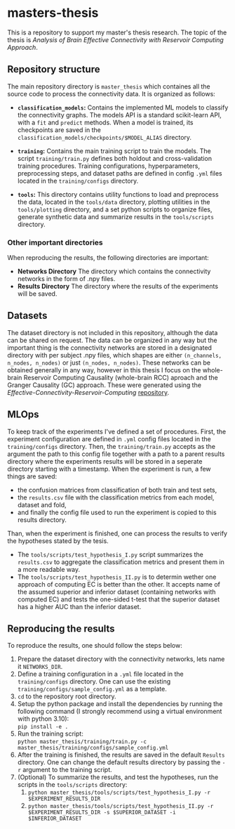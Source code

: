 # masters-thesis
This is a repository to support my master's thesis research. The topic of the thesis is *Analysis of Brain Effective Connectivity with Reservoir Computing Approach*.

## Repository structure

The main repository directory is `master_thesis` which containes all the source code to process the connectivity data. It is organized as follows:

- **`classification_models`:** Contains the implemented ML models to classify the connectivity graphs. The models API is a standard scikit-learn API, with a `fit` and `predict` methods. When a model is trained, its checkpoints are saved in the `classification_models/checkpoints/$MODEL_ALIAS` directory.  

- **`training`:** Contains the main training script to train the models. The script `training/train.py` defines both holdout and cross-validation training procedures. Training configurations, hyperparameters, preprocessing steps, and dataset paths are defined in config `.yml` files located in the `training/configs` directory.  
  
- **`tools`:** This directory contains utility functions to load and preprocess the data, located in the `tools/data` directory, plotting utilities in the `tools/plotting` directory, and a set python scripts to organize files, generate synthetic data and summarize results in the `tools/scripts` directory.

### Other important directories

When reproducing the results, the following directories are important:

- **Networks Directory** The directory which contains the connectivity networks in the form of .npy files.
- **Results Directory** The directory where the results of the experiments will be saved.

## Datasets

The dataset directory is not included in this repository, although the data can be shared on request. The data can be organized in any way but the important thing is the connectivity networks are stored in a designated directory with per subject .npy files, which shapes are either `(n_channels, n_nodes, n_nodes)` or just `(n_nodes, n_nodes)`. These networks can be obtained generally in any way, however in this thesis I focus on the whole-brain Reservoir Computing Causality (whole-brain RCC) aproach and the Granger Causality (GC) approach. These were generated using the *Effective-Connectivity-Reservoir-Computing* [repository](https://github.com/JoanSano/Effective-Connectivity-Reservoir-Computing/tree/master).

## MLOps

To keep track of the experiments I've defined a set of procedures. First, the experiment configuration are defined in `.yml` config files located in the `training/configs` directory. Then, the `training/train.py` accepts as the argument the path to this config file together with a path to a parent results directory where the experiments results will be stored in a seperate directory starting with a timestamp. When the experiment is run, a few things are saved:
- the confusion matrices from classification of both train and test sets,
- the `results.csv` file with the classification metrics from each model, dataset and fold,
- and finally the config file used to run the experiment is copied to this results directory.

Than, when the experiment is finished, one can process the results to verify the hypotheses stated by the tesis.
- The `tools/scripts/test_hypothesis_I.py` script summarizes the `results.csv` to aggregate the classification metrics and present them in a more readable way.
- The `tools/scripts/test_hypothesis_II.py` is to determin wether one approach of computing EC is better than the other. It accepts name of the assumed superior and inferior dataset (containing networks with computed EC) and tests the one-sided t-test that the superior dataset has a higher AUC than the inferior dataset.

## Reproducing the results

To reproduce the results, one should follow the steps below:

1. Prepare the dataset directory with the connectivity networks, lets name it `NETWORKS_DIR`.
2. Define a training configuration in a `.yml` file located in the `training/configs` directory. One can use the existing `training/configs/sample_config.yml` as a template.
3. `cd` to the repository root directory.
4. Setup the python package and install the dependencies by running the following command (I strongly recommend using a virtual environment with python 3.10):  
   `pip install -e .`
5. Run the training script:  
   `python master_thesis/training/train.py -c master_thesis/training/configs/sample_config.yml`
6. After the training is finished, the results are saved in the default `Results` directory. One can change the default results directory by passing the `-r` argument to the training script.
7. (Optional) To summarize the results, and test the hypotheses, run the scripts in the `tools/scripts` directory:
   1. `python master_thesis/tools/scripts/test_hypothesis_I.py -r $EXPERIMENT_RESULTS_DIR`
   2. `python master_thesis/tools/scripts/test_hypothesis_II.py -r $EXPERIMENT_RESULTS_DIR -s $SUPERIOR_DATASET -i $INFERIOR_DATASET`

